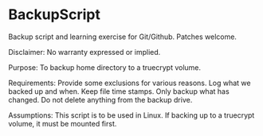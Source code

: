 BackupScript
============

Backup script and learning exercise for Git/Github. Patches welcome.

Disclaimer:
  No warranty expressed or implied.

Purpose:
  To backup home directory to a truecrypt volume.
  
Requirements:
  Provide some exclusions for various reasons.
  Log what we backed up and when.
  Keep file time stamps.
  Only backup what has changed.
  Do not delete anything from the backup drive.

Assumptions:
  This script is to be used in Linux.
  If backing up to a truecrypt volume, it must be mounted first.
  
  
  

